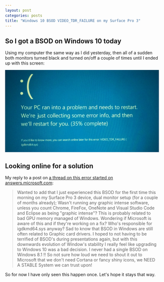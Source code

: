 ```yaml
---
layout: post
categories: posts
title: "Windows 10 BSOD VIDEO_TDR_FAILURE on my Surface Pro 3"
---
```


## So I got a BSOD on Windows 10 today

Using my computer the same way as I did yesterday, then all of a sudden both monitors turned black and turned on/off a couple of times until I ended up with this screen:

[![Screenshot: Windows 10 BSOD VIDEO_TDR_FAILURE](/images/20151016-VIDEO_TDR_FAILURE.jpg)](/images/20151016-VIDEO_TDR_FAILURE.jpg)

## Looking online for a solution

My reply to a post on [a thread on this error started on answers.microsoft.com](http://answers.microsoft.com/en-us/windows/forum/windows_10-hardware/windows-10-videotdr-failure/ee5dafc9-1e58-4a8a-87ea-a41c797bfa81?page=3):

> Wanted to add that I just experienced this BSOD for the first time this morning on my Surface Pro 3 device, dual monitor setup (for a couple of months already); Wasn't running any graphic intense software, unless you count Chrome, FireFox, OneNote and Visual Studio Code and Eclipse as being "graphic intense"? This is probably related to bad GPU memory managed of Windows. Wondering if Microsoft is aware of this and if they're working on a fix? Who's responsible for igdkmd64.sys anyway? Sad to know that BSOD in Windows are still often related to Graphic card drivers. I hoped to not having to be terrified of BSOD's during presentations again, but with this downwards evolution of Window's stability I really feel like upgrading to Windows 10 was a bad decision. I never had a single BSOD on Windows 8.1 !! So not sure how loud we need to shout it out to Microsoft that we don't need Cortana or fancy shiny icons, we NEED A STABLE System we can trust upon!

So for now I have only seen this happen once. Let's hope it stays that way.
